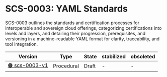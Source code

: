 # SCS-0003: YAML Standards

SCS-0003 outlines the standards and certification processes for interoperable and sovereign cloud offerings, categorizing certifications into levels and layers, and detailing their progression, prerequisites, and versioning in a machine-readable YAML format for clarity, traceability, and tool integration.

| Version  | Type  | State   | stabilized | obsoleted |
| -------- | ----- | ------- | ---------- | --------- |
| [🟠 scs-0003-v1](/standards/scs-0003-v1-sovereign-cloud-standards-yaml)  | Procedural  | Draft  | -  | - |